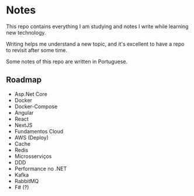 # Notes

This repo contains everything I am studying and notes I write while learning new technology.

Writing helps me understand a new topic, and it's excellent to have a repo to revisit after some time. 

Some notes of this repo are written in Portuguese.

## Roadmap

- Asp.Net Core
- Docker
- Docker-Compose
- Angular
- React
- NextJS
- Fundamentos Cloud
- AWS (Deploy)
- Cache
- Redis
- Microsserviços
- DDD
- Performance no .NET
- Kafka
- RabbitMQ
- F# (?)
